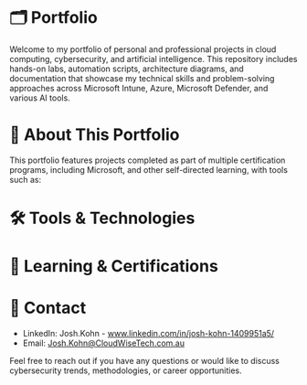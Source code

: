 # 🗂️ Portfolio
Welcome to my portfolio of personal and professional projects in cloud computing, cybersecurity, and artificial intelligence. This repository includes hands-on labs, automation scripts, architecture diagrams, and documentation that showcase my technical skills and problem-solving approaches across Microsoft Intune, Azure, Microsoft Defender, and various AI tools.



# 💼 About This Portfolio
This portfolio features projects completed as part of multiple certification programs, including Microsoft, and other self-directed learning, with tools such as:



# 🛠️ Tools & Technologies



# 🏅 Learning & Certifications



# 📧 Contact
- LinkedIn: Josh.Kohn - www.linkedin.com/in/josh-kohn-1409951a5/
- Email: Josh.Kohn@CloudWiseTech.com.au

Feel free to reach out if you have any questions or would like to discuss cybersecurity trends, methodologies, or career opportunities.